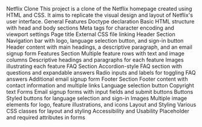 Netflix Clone
This project is a clone of the Netflix homepage created using HTML and CSS. It aims to replicate the visual design and layout of Netflix's user interface.
General Features
Doctype declaration
Basic HTML structure with head and body sections
Meta tags for character encoding and viewport settings
Page title
External CSS file linking
Header Section
Navigation bar with logo, language selection button, and sign-in button
Header content with main headings, a descriptive paragraph, and an email signup form
Features Section
Multiple feature rows with text and image columns
Descriptive headings and paragraphs for each feature
Images illustrating each feature
FAQ Section
Accordion-style FAQ section with questions and expandable answers
Radio inputs and labels for toggling FAQ answers
Additional email signup form
Footer Section
Footer content with contact information and multiple links
Language selection button
Copyright text
Forms
Email signup forms with input fields and submit buttons
Buttons
Styled buttons for language selection and sign-in
Images
Multiple image elements for logo, feature illustrations, and icons
Layout and Styling
Various CSS classes for layout and styling
Accessibility and Usability
Placeholder and required attributes in forms
